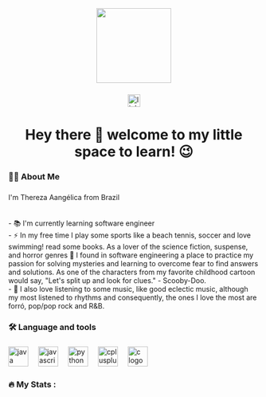 <div align="center">
  <img height="150" src="https://media1.giphy.com/media/v1.Y2lkPTc5MGI3NjExdjhzZ2pkcnk2MGdqNHQ4YXE2MG1zcDVsa2I5M3Z2dGEzem81MWZkciZlcD12MV9pbnRlcm5hbF9naWZfYnlfaWQmY3Q9Zw/XAeiiJifaRpPG/giphy.gif"  />
</div>

###

<div align="center">
  <a href="https://www.linkedin.com/in/thereza-angélica-57a9b0113" target="_blank">
    <img src="https://img.shields.io/static/v1?message=LinkedIn&logo=linkedin&label=&color=0077B5&logoColor=white&labelColor=&style=for-the-badge" height="25" alt="linkedin logo"  />
  </a>
</div>

###

<h1 align="center">Hey there 👋 welcome to my little space to learn! 😉</h1>

###

<h3 align="left">👩‍💻  About Me</h3>

###

<p align="left">I'm Thereza Aangélica from Brazil<br><br><br>- 📚 I'm currently learning software engineer<br>- ⚡ In my free time I play some sports like a beach tennis, soccer and love swimming! read some books. As a lover of the science fiction, suspense, and horror genres 👻 I found in software engineering a place to practice my passion for solving mysteries and learning to overcome fear to find answers and solutions. As one of the characters from my favorite childhood cartoon would say, "Let's split up and look for clues." - Scooby-Doo. <br>- 🎵 I also love listening to some music, like good eclectic music, although my most listened to rhythms and consequently, the ones I love the most are forró, pop/pop rock and R&B.<br></p>

###

<h3 align="left">🛠 Language and tools</h3>

###

<div align="left">
  <img src="https://cdn.jsdelivr.net/gh/devicons/devicon/icons/java/java-original.svg" height="40" alt="java logo"  />
  <img width="12" />
  <img src="https://cdn.jsdelivr.net/gh/devicons/devicon/icons/javascript/javascript-original.svg" height="40" alt="javascript logo"  />
  <img width="12" />
  <img src="https://cdn.jsdelivr.net/gh/devicons/devicon/icons/python/python-original.svg" height="40" alt="python logo"  />
  <img width="12" />
  <img src="https://cdn.jsdelivr.net/gh/devicons/devicon/icons/cplusplus/cplusplus-original.svg" height="40" alt="cplusplus logo"  />
  <img width="12" />
  <img src="https://cdn.jsdelivr.net/gh/devicons/devicon/icons/c/c-original.svg" height="40" alt="c logo"  />
</div>

###

<h3 align="left">🔥   My Stats :</h3>

###
